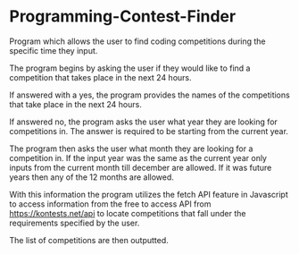 # Programming-Contest-Finder
Program which allows the user to find coding competitions during the specific time they input.

The program begins by asking the user if they would like to find a competition that takes place in the next 24 hours.

If answered with a yes, the program provides the names of the competitions that take place in the next 24 hours.

If answered no, the program asks the user what year they are looking for competitions in. The answer is required to be starting from the current year.

The program then asks the user what month they are looking for a competition in. If the input year was the same as the current year only inputs from the current month till december are allowed. If it was future years then any of the 12 months are allowed.

With this information the program utilizes the fetch API feature in Javascript to access information from the free to access API from https://kontests.net/api to locate competitions that fall under the requirements specified by the user.

The list of competitions are then outputted.
